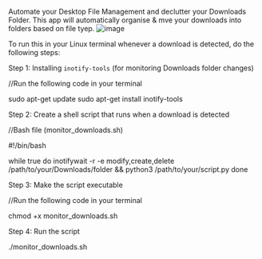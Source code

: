 Automate your Desktop File Management and declutter your Downloads Folder. This app will automatically organise & mve your downloads into folders based on file tyep.
![image](https://github.com/AyushRaj06/File-Management-Using-Python/assets/113136467/73b69505-02b2-4eb4-8361-b977f9f11a4e)


To run this in your Linux terminal whenever a download is detected, do the following steps:


Step 1: Installing `inotify-tools` (for monitoring Downloads folder changes)
  
//Run the following code in your terminal
  
sudo apt-get update
sudo apt-get install inotify-tools


Step 2: Create a shell script that runs when a download is detected

//Bash file (monitor_downloads.sh)

#!/bin/bash

while true
do
    inotifywait -r -e modify,create,delete /path/to/your/Downloads/folder && python3 /path/to/your/script.py
done


Step 3: Make the script executable

//Run the following code in your terminal

chmod +x monitor_downloads.sh


Step 4: Run the script

./monitor_downloads.sh

